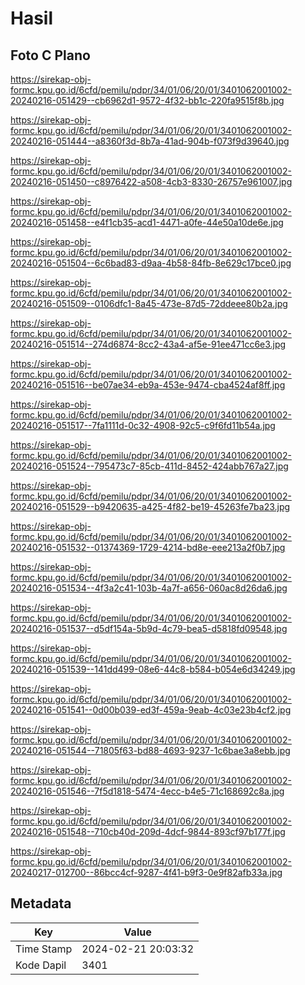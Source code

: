 # Hasil

## Foto C Plano

https://sirekap-obj-formc.kpu.go.id/6cfd/pemilu/pdpr/34/01/06/20/01/3401062001002-20240216-051429--cb6962d1-9572-4f32-bb1c-220fa9515f8b.jpg

https://sirekap-obj-formc.kpu.go.id/6cfd/pemilu/pdpr/34/01/06/20/01/3401062001002-20240216-051444--a8360f3d-8b7a-41ad-904b-f073f9d39640.jpg

https://sirekap-obj-formc.kpu.go.id/6cfd/pemilu/pdpr/34/01/06/20/01/3401062001002-20240216-051450--c8976422-a508-4cb3-8330-26757e961007.jpg

https://sirekap-obj-formc.kpu.go.id/6cfd/pemilu/pdpr/34/01/06/20/01/3401062001002-20240216-051458--e4f1cb35-acd1-4471-a0fe-44e50a10de6e.jpg

https://sirekap-obj-formc.kpu.go.id/6cfd/pemilu/pdpr/34/01/06/20/01/3401062001002-20240216-051504--6c6bad83-d9aa-4b58-84fb-8e629c17bce0.jpg

https://sirekap-obj-formc.kpu.go.id/6cfd/pemilu/pdpr/34/01/06/20/01/3401062001002-20240216-051509--0106dfc1-8a45-473e-87d5-72ddeee80b2a.jpg

https://sirekap-obj-formc.kpu.go.id/6cfd/pemilu/pdpr/34/01/06/20/01/3401062001002-20240216-051514--274d6874-8cc2-43a4-af5e-91ee471cc6e3.jpg

https://sirekap-obj-formc.kpu.go.id/6cfd/pemilu/pdpr/34/01/06/20/01/3401062001002-20240216-051516--be07ae34-eb9a-453e-9474-cba4524af8ff.jpg

https://sirekap-obj-formc.kpu.go.id/6cfd/pemilu/pdpr/34/01/06/20/01/3401062001002-20240216-051517--7fa1111d-0c32-4908-92c5-c9f6fd11b54a.jpg

https://sirekap-obj-formc.kpu.go.id/6cfd/pemilu/pdpr/34/01/06/20/01/3401062001002-20240216-051524--795473c7-85cb-411d-8452-424abb767a27.jpg

https://sirekap-obj-formc.kpu.go.id/6cfd/pemilu/pdpr/34/01/06/20/01/3401062001002-20240216-051529--b9420635-a425-4f82-be19-45263fe7ba23.jpg

https://sirekap-obj-formc.kpu.go.id/6cfd/pemilu/pdpr/34/01/06/20/01/3401062001002-20240216-051532--01374369-1729-4214-bd8e-eee213a2f0b7.jpg

https://sirekap-obj-formc.kpu.go.id/6cfd/pemilu/pdpr/34/01/06/20/01/3401062001002-20240216-051534--4f3a2c41-103b-4a7f-a656-060ac8d26da6.jpg

https://sirekap-obj-formc.kpu.go.id/6cfd/pemilu/pdpr/34/01/06/20/01/3401062001002-20240216-051537--d5df154a-5b9d-4c79-bea5-d5818fd09548.jpg

https://sirekap-obj-formc.kpu.go.id/6cfd/pemilu/pdpr/34/01/06/20/01/3401062001002-20240216-051539--141dd499-08e6-44c8-b584-b054e6d34249.jpg

https://sirekap-obj-formc.kpu.go.id/6cfd/pemilu/pdpr/34/01/06/20/01/3401062001002-20240216-051541--0d00b039-ed3f-459a-9eab-4c03e23b4cf2.jpg

https://sirekap-obj-formc.kpu.go.id/6cfd/pemilu/pdpr/34/01/06/20/01/3401062001002-20240216-051544--71805f63-bd88-4693-9237-1c6bae3a8ebb.jpg

https://sirekap-obj-formc.kpu.go.id/6cfd/pemilu/pdpr/34/01/06/20/01/3401062001002-20240216-051546--7f5d1818-5474-4ecc-b4e5-71c168692c8a.jpg

https://sirekap-obj-formc.kpu.go.id/6cfd/pemilu/pdpr/34/01/06/20/01/3401062001002-20240216-051548--710cb40d-209d-4dcf-9844-893cf97b177f.jpg

https://sirekap-obj-formc.kpu.go.id/6cfd/pemilu/pdpr/34/01/06/20/01/3401062001002-20240217-012700--86bcc4cf-9287-4f41-b9f3-0e9f82afb33a.jpg


## Metadata

| Key        | Value               |
| ---------- | ------------------- |
| Time Stamp | 2024-02-21 20:03:32 |
| Kode Dapil | 3401                |



